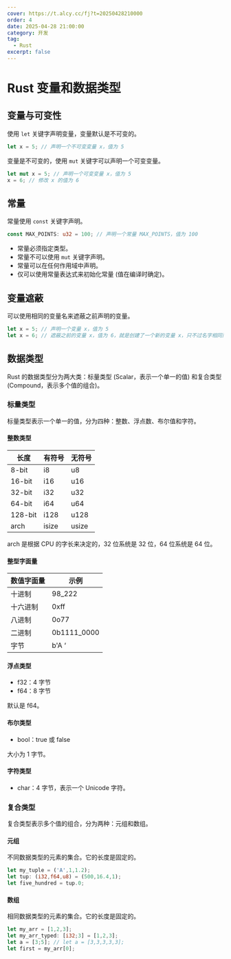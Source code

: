 ```yaml
---
cover: https://t.alcy.cc/fj?t=20250428210000
order: 4
date: 2025-04-28 21:00:00
category: 开发
tag:
  - Rust
excerpt: false
---
```


# Rust 变量和数据类型

## 变量与可变性

使用 `let` 关键字声明变量，变量默认是不可变的。

```rust
let x = 5; // 声明一个不可变变量 x，值为 5
```

变量是不可变的，使用 `mut` 关键字可以声明一个可变变量。

```rust
let mut x = 5; // 声明一个可变变量 x，值为 5
x = 6; // 修改 x 的值为 6
```

## 常量

常量使用 `const` 关键字声明。

```rust
const MAX_POINTS: u32 = 100; // 声明一个常量 MAX_POINTS，值为 100
```

+ 常量必须指定类型。
+ 常量不可以使用 `mut` 关键字声明。
+ 常量可以在任何作用域中声明。
+ 仅可以使用常量表达式来初始化常量 (值在编译时确定)。

## 变量遮蔽

可以使用相同的变量名来遮蔽之前声明的变量。

```rust
let x = 5; // 声明一个变量 x，值为 5
let x = 6; // 遮蔽之前的变量 x，值为 6，就是创建了一个新的变量 x，只不过名字相同而已
```

## 数据类型

Rust 的数据类型分为两大类：标量类型 (Scalar，表示一个单一的值) 和复合类型 (Compound，表示多个值的组合)。

### 标量类型

标量类型表示一个单一的值，分为四种：整数、浮点数、布尔值和字符。

#### 整数类型

|长度|有符号|无符号|
|---|---|---|
|8-bit|i8|u8|
|16-bit|i16|u16|
|32-bit|i32|u32|
|64-bit|i64|u64|
|128-bit|i128|u128|
|arch|isize|usize|

arch 是根据 CPU 的字长来决定的，32 位系统是 32 位，64 位系统是 64 位。

#### 整型字面量

|数值字面量|示例|
|---|---|
|十进制|98_222|
|十六进制|0xff|
|八进制|0o77|
|二进制|0b1111_0000|
|字节|b'A ‘|

#### 浮点类型

- f32：4 字节
- f64：8 字节

默认是 f64。

#### 布尔类型

- bool：true 或 false

大小为 1 字节。

#### 字符类型

- char：4 字节，表示一个 Unicode 字符。

### 复合类型

复合类型表示多个值的组合，分为两种：元组和数组。

#### 元组

不同数据类型的元素的集合。它的长度是固定的。

```rust
let my_tuple = ('A',1,1.2);
let tup: (i32,f64,u8) = (500,16.4,1);
let five_hundred = tup.0;
```

#### 数组

相同数据类型的元素的集合。它的长度是固定的。

```rust
let my_arr = [1,2,3];
let my_arr_typed: [i32;3] = [1,2,3];
let a = [3;5]; // let a = [3,3,3,3,3];
let first = my_arr[0];
```